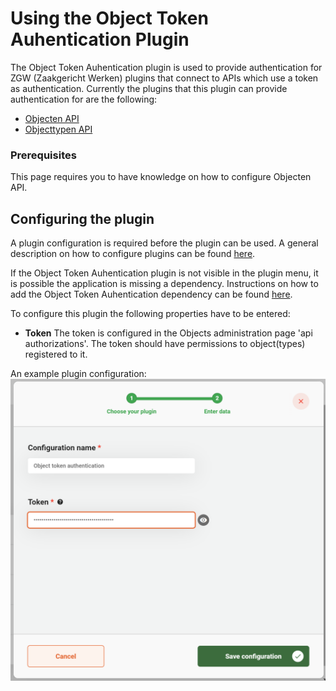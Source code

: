 # Using the Object Token Auhentication Plugin

The Object Token Auhentication plugin is used to provide authentication for ZGW (Zaakgericht Werken) plugins that connect to APIs which 
use a token as authentication. Currently the plugins that this plugin can provide authentication for are the following:

- [Objecten API](../objecten-api/configure-plugin.md)
- [Objecttypen API](../objecttypen-api/configure-plugin.md)

### Prerequisites

This page requires you to have knowledge on how to configure Objecten API.

## Configuring the plugin

A plugin configuration is required before the plugin can be used. A general description on how to configure
plugins can be found [here](../configure-plugin.md).

If the Object Token Auhentication plugin is not visible in the plugin menu, it is possible the application is missing a dependency.
Instructions on how to add the Object Token Auhentication dependency can be found 
[here](/valtimo-implementation/modules/objecttokenauthentication.md).

To configure this plugin the following properties have to be entered:
- **Token** The token is configured in the Objects administration page 'api authorizations'. The token should have permissions 
to object(types) registered to it.

An example plugin configuration:
![example plugin configuration](img/configure-plugin.png)
